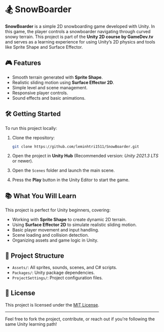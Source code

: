 
# 🏂 SnowBoarder

**SnowBoarder** is a simple 2D snowboarding game developed with Unity. In this game, the player controls a snowboarder navigating through curved snowy terrain. This project is part of the **Unity 2D course by GameDev.tv** and serves as a learning experience for using Unity’s 2D physics and tools like Sprite Shape and Surface Effector.

## 🎮 Features

- Smooth terrain generated with **Sprite Shape**.
- Realistic sliding motion using **Surface Effector 2D**.
- Simple level and scene management.
- Responsive player controls.
- Sound effects and basic animations.

## 🛠️ Getting Started

To run this project locally:

1. Clone the repository:
   ```bash
   git clone https://github.com/leminhtri1511/SnowBoarder.git
   ```

2. Open the project in **Unity Hub** (Recommended version: *Unity 2021.3 LTS* or newer).

3. Open the `Scenes` folder and launch the main scene.

4. Press the **Play** button in the Unity Editor to start the game.

## 📚 What You Will Learn

This project is perfect for Unity beginners, covering:

- Working with **Sprite Shape** to create dynamic 2D terrain.
- Using **Surface Effector 2D** to simulate realistic sliding motion.
- Basic player movement and input handling.
- Scene loading and collision detection.
- Organizing assets and game logic in Unity.

## 📁 Project Structure

- `Assets/`: All sprites, sounds, scenes, and C# scripts.
- `Packages/`: Unity package dependencies.
- `ProjectSettings/`: Project configuration files.

## 📄 License

This project is licensed under the [MIT License](LICENSE).

---

Feel free to fork the project, contribute, or reach out if you're following the same Unity learning path!
